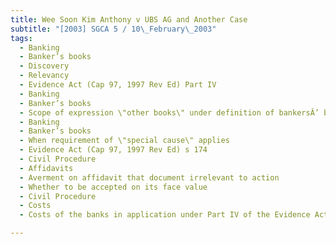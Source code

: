 ```yaml
---
title: Wee Soon Kim Anthony v UBS AG and Another Case 
subtitle: "[2003] SGCA 5 / 10\_February\_2003"
tags:
  - Banking
  - Banker’s books
  - Discovery
  - Relevancy
  - Evidence Act (Cap 97, 1997 Rev Ed) Part IV
  - Banking
  - Banker’s books
  - Scope of expression \"other books\" under definition of bankersÂ’ books
  - Banking
  - Banker’s books
  - When requirement of \"special cause\" applies
  - Evidence Act (Cap 97, 1997 Rev Ed) s 174
  - Civil Procedure
  - Affidavits
  - Averment on affidavit that document irrelevant to action
  - Whether to be accepted on its face value
  - Civil Procedure
  - Costs
  - Costs of the banks in application under Part IV of the Evidence Act

---
```


